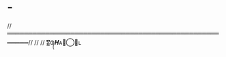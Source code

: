# -
//═══════════════════════════════════════════════════════// // //                      🎖️͟͞᭕𝑯ᴀᴡ⃝⃕ʟ
